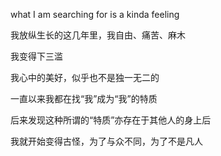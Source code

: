 what I am searching for is a kinda feeling

我放纵生长的这几年里，我自由、痛苦、麻木

我变得下三滥

我心中的美好，似乎也不是独一无二的

一直以来我都在找“我”成为“我”的特质

后来发现这种所谓的“特质”亦存在于其他人的身上后

我就开始变得古怪，为了与众不同，为了不是凡人